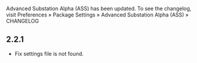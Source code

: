 Advanced Substation Alpha (ASS) has been updated. To see the changelog, visit
Preferences » Package Settings » Advanced Substation Alpha (ASS) » CHANGELOG


## 2.2.1

- Fix settings file is not found.
